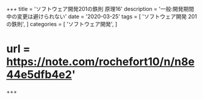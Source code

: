 +++
title = 'ソフトウェア開発201の鉄則 原理16'
description = '一般:開発期間中の変更は避けられない'
date = '2020-03-25'
tags = [
    'ソフトウェア開発 201の鉄則',
]
categories = [
    'ソフトウェア開発',
]
# url = https://note.com/rochefort10/n/n8e44e5dfb4e2'
+++
